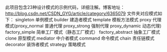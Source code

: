 此项目包含23种设计模式的示例代码，详细注解。博客地址：http://blog.csdn.net/CSDN_GYG/article/category/6365079 文件夹对应模式如下：
singleton 单例模式
builder 建造者模式
template 模板方法模式
proxy 代理模式(proxy_normal 普通代理 proxy_strong 强制代理 proxy_dynamic 动态代理)
factory_simple 简单工厂模式（静态工厂模式）
factory_abstract 抽象工厂模式
clone 原型模式
mediator 中介者模式
command 命令模式
chain 责任链模式
decorator 装饰者模式
strategy 策略模式
